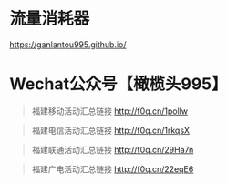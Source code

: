 
# 流量消耗器

https://ganlantou995.github.io/

# Wechat公众号【橄榄头995】 

>福建移动活动汇总链接
 http://f0q.cn/1pollw
 
>福建电信活动汇总链接
http://f0q.cn/1rkqsX

>福建联通活动汇总链接
http://f0q.cn/29Ha7n

>福建广电活动汇总链接
http://f0q.cn/22eqE6
